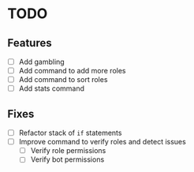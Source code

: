 # TODO

## Features
- [ ] Add gambling
- [ ] Add command to add more roles
- [ ] Add command to sort roles
- [ ] Add stats command

## Fixes
- [ ] Refactor stack of `if` statements
- [ ] Improve command to verify roles and detect issues
  - [ ] Verify role permissions
  - [ ] Verify bot permissions
